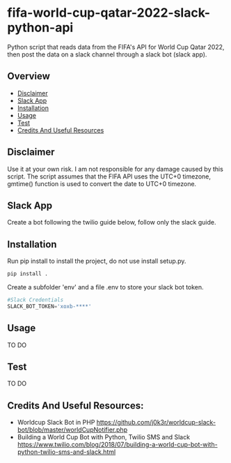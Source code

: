 # fifa-world-cup-qatar-2022-slack-python-api
 Python script that reads data from the FIFA's API for World Cup Qatar 2022, then post the data on a slack channel through a slack bot (slack app).

## Overview

* [Disclaimer](#disclaimer)
* [Slack App](#slack-app)
* [Installation](#installation)
* [Usage](#usage)
* [Test](#test)
* [Credits And Useful Resources](#credits-and-useful-resources)

## Disclaimer
 Use it at your own risk. I am not responsible for any damage caused by this script. The script assumes that the FIFA API uses the UTC+0 timezone, gmtime() function is used to convert the date to UTC+0 timezone.

## Slack App
Create a bot following the twilio guide below, follow only the slack guide. 

## Installation
Run pip install to install the project, do not use install setup.py.
```python
pip install .
```
Create a subfolder 'env' and a file .env to store your slack bot token.
```python
#Slack Credentials
SLACK_BOT_TOKEN='xoxb-****'
```

## Usage
TO DO

## Test
TO DO

## Credits And Useful Resources:
* Worldcup Slack Bot in PHP https://github.com/j0k3r/worldcup-slack-bot/blob/master/worldCupNotifier.php
* Building a World Cup Bot with Python, Twilio SMS and Slack https://www.twilio.com/blog/2018/07/building-a-world-cup-bot-with-python-twilio-sms-and-slack.html
